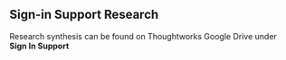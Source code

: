 ## Sign-in Support Research

Research synthesis can be found on Thoughtworks Google Drive under **Sign In Support** 
